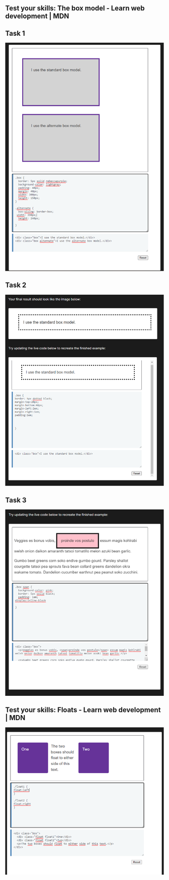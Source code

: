 ## Test your skills: The box model - Learn web development | MDN 

## Task 1
![alt text](image.png)
## Task 2

![alt text](image-1.png)
## Task 3
![alt text](image-2.png)

 ## Test your skills: Floats - Learn web development | MDN  

![alt text](image-3.png)

 